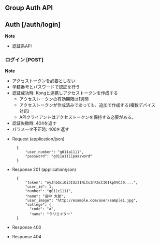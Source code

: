 ## Group Auth API

##  Auth [/auth/login]
**Note**
* 認証系API

### ログイン [POST]
**Note**
* アクセストークンを必要としない
* 学籍番号とパスワードで認証を行う
* 認証成功時: Kongと連携しアクセストークンを作成する
    + アクセストークンの有効期限は1週間
    + アクセストークンが作成済みであっても、追加で作成する(複数デバイス対応)
    + APIクライアントはアクセストークンを保持する必要がある。
* 認証失敗時: 404を返す
* パラメータ不正時: 400を返す

+ Request (application/json)

        {
            "user_number": "g011a1111",
            "password": "g011a1111password"
        }

+ Response 201 (application/json)

        {
            "token": "eyJhbGciOiJIUzI1NiIsInR5cCI6IkpXVCJ9....",
            "user_id": 1,
            "number": "g011c1111",
            "name": "田中 太郎",
            "user_image": "http://example.com/user/sample1.jpg",
            "college": {
              "code": "a",
              "name": "クリエイター"
        }

+ Response 400

+ Response 404
